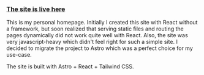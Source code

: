 ### [The site is live here](https://www.kristianhannula.com)

This is my personal homepage. Initially I created this site with React without a framework, but soon realized that serving static files and routing the pages dynamically did not work quite well with React. Also, the site was very javascript-heavy which didn't feel right for such a simple site. I decided to migrate the project to Astro which was a perfect choice for my use-case.

The site is built with Astro + React + Tailwind CSS.
